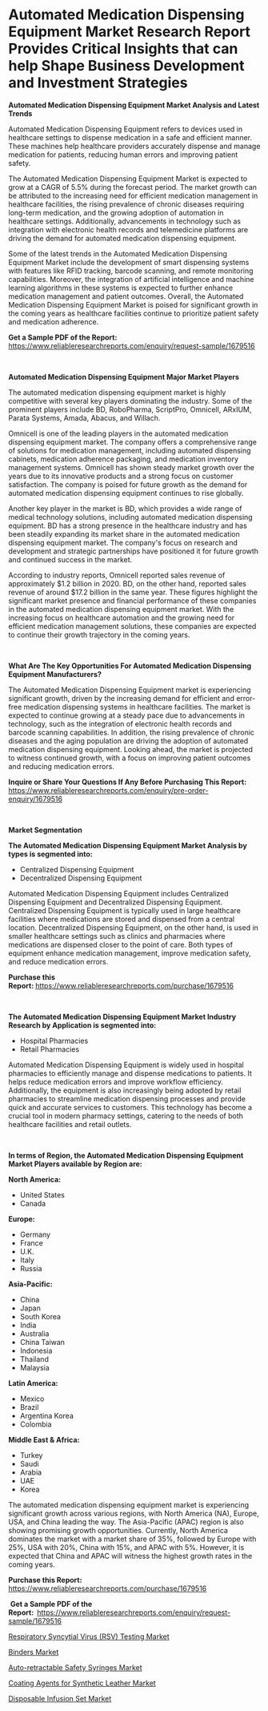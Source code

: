 <p><h1>Automated Medication Dispensing Equipment Market Research Report Provides Critical Insights that can help Shape Business Development and Investment Strategies</h1></p><p><strong>Automated Medication Dispensing Equipment Market Analysis and Latest Trends</strong></p>
<p><p>Automated Medication Dispensing Equipment refers to devices used in healthcare settings to dispense medication in a safe and efficient manner. These machines help healthcare providers accurately dispense and manage medication for patients, reducing human errors and improving patient safety.</p><p>The Automated Medication Dispensing Equipment Market is expected to grow at a CAGR of 5.5% during the forecast period. The market growth can be attributed to the increasing need for efficient medication management in healthcare facilities, the rising prevalence of chronic diseases requiring long-term medication, and the growing adoption of automation in healthcare settings. Additionally, advancements in technology such as integration with electronic health records and telemedicine platforms are driving the demand for automated medication dispensing equipment.</p><p>Some of the latest trends in the Automated Medication Dispensing Equipment Market include the development of smart dispensing systems with features like RFID tracking, barcode scanning, and remote monitoring capabilities. Moreover, the integration of artificial intelligence and machine learning algorithms in these systems is expected to further enhance medication management and patient outcomes. Overall, the Automated Medication Dispensing Equipment Market is poised for significant growth in the coming years as healthcare facilities continue to prioritize patient safety and medication adherence.</p></p>
<p><strong>Get a Sample PDF of the Report:&nbsp;</strong> <a href="https://www.reliableresearchreports.com/enquiry/request-sample/1679516">https://www.reliableresearchreports.com/enquiry/request-sample/1679516</a></p>
<p>&nbsp;</p>
<p><strong>Automated Medication Dispensing Equipment Major Market Players</strong></p>
<p><p>The automated medication dispensing equipment market is highly competitive with several key players dominating the industry. Some of the prominent players include BD, RoboPharma, ScriptPro, Omnicell, ARxIUM, Parata Systems, Amada, Abacus, and Willach.</p><p>Omnicell is one of the leading players in the automated medication dispensing equipment market. The company offers a comprehensive range of solutions for medication management, including automated dispensing cabinets, medication adherence packaging, and medication inventory management systems. Omnicell has shown steady market growth over the years due to its innovative products and a strong focus on customer satisfaction. The company is poised for future growth as the demand for automated medication dispensing equipment continues to rise globally.</p><p>Another key player in the market is BD, which provides a wide range of medical technology solutions, including automated medication dispensing equipment. BD has a strong presence in the healthcare industry and has been steadily expanding its market share in the automated medication dispensing equipment market. The company's focus on research and development and strategic partnerships have positioned it for future growth and continued success in the market.</p><p>According to industry reports, Omnicell reported sales revenue of approximately $1.2 billion in 2020. BD, on the other hand, reported sales revenue of around $17.2 billion in the same year. These figures highlight the significant market presence and financial performance of these companies in the automated medication dispensing equipment market. With the increasing focus on healthcare automation and the growing need for efficient medication management solutions, these companies are expected to continue their growth trajectory in the coming years.</p></p>
<p>&nbsp;</p>
<p><strong>What Are The Key Opportunities For Automated Medication Dispensing Equipment Manufacturers?</strong></p>
<p><p>The Automated Medication Dispensing Equipment market is experiencing significant growth, driven by the increasing demand for efficient and error-free medication dispensing systems in healthcare facilities. The market is expected to continue growing at a steady pace due to advancements in technology, such as the integration of electronic health records and barcode scanning capabilities. In addition, the rising prevalence of chronic diseases and the aging population are driving the adoption of automated medication dispensing equipment. Looking ahead, the market is projected to witness continued growth, with a focus on improving patient outcomes and reducing medication errors.</p></p>
<p><strong>Inquire or Share Your Questions If Any Before Purchasing This Report:</strong> <a href="https://www.reliableresearchreports.com/enquiry/pre-order-enquiry/1679516">https://www.reliableresearchreports.com/enquiry/pre-order-enquiry/1679516</a></p>
<p>&nbsp;</p>
<p><strong>Market Segmentation</strong></p>
<p><strong>The Automated Medication Dispensing Equipment Market Analysis by types is segmented into:</strong></p>
<p><ul><li>Centralized Dispensing Equipment</li><li>Decentralized Dispensing Equipment</li></ul></p>
<p><p>Automated Medication Dispensing Equipment includes Centralized Dispensing Equipment and Decentralized Dispensing Equipment. Centralized Dispensing Equipment is typically used in large healthcare facilities where medications are stored and dispensed from a central location. Decentralized Dispensing Equipment, on the other hand, is used in smaller healthcare settings such as clinics and pharmacies where medications are dispensed closer to the point of care. Both types of equipment enhance medication management, improve medication safety, and reduce medication errors.</p></p>
<p><strong>Purchase this Report:&nbsp;</strong><a href="https://www.reliableresearchreports.com/purchase/1679516">https://www.reliableresearchreports.com/purchase/1679516</a></p>
<p>&nbsp;</p>
<p><strong>The Automated Medication Dispensing Equipment Market Industry Research by Application is segmented into:</strong></p>
<p><ul><li>Hospital Pharmacies</li><li>Retail Pharmacies</li></ul></p>
<p><p>Automated Medication Dispensing Equipment is widely used in hospital pharmacies to efficiently manage and dispense medications to patients. It helps reduce medication errors and improve workflow efficiency. Additionally, the equipment is also increasingly being adopted by retail pharmacies to streamline medication dispensing processes and provide quick and accurate services to customers. This technology has become a crucial tool in modern pharmacy settings, catering to the needs of both healthcare facilities and retail outlets.</p></p>
<p>&nbsp;</p>
<p><strong>In terms of Region, the Automated Medication Dispensing Equipment Market Players available by Region are:</strong></p>
<p>
    <p> <strong> North America: </strong>
        <ul>
            <li>United States</li>
            <li>Canada</li>
        </ul>
        </p> 
    <p> <strong> Europe: </strong>
        <ul>
            <li>Germany</li>
            <li>France</li>
            <li>U.K.</li>
            <li>Italy</li>
            <li>Russia</li>
        </ul>
        </p> 
    <p> <strong> Asia-Pacific: </strong>
        <ul>
            <li>China</li>
            <li>Japan</li>
            <li>South Korea</li>
            <li>India</li>
            <li>Australia</li>
            <li>China Taiwan</li>
            <li>Indonesia</li>
            <li>Thailand</li>
            <li>Malaysia</li>
        </ul>
        </p> 
    <p> <strong> Latin America: </strong>
        <ul>
            <li>Mexico</li>
            <li>Brazil</li>
            <li>Argentina Korea</li>
            <li>Colombia</li>
        </ul>
        </p> 
    <p> <strong> Middle East & Africa: </strong>
        <ul>
            <li>Turkey</li>
            <li>Saudi</li>
            <li>Arabia</li>
            <li>UAE</li>
            <li>Korea</li>
        </ul>
    </p>
    </p>
<p><p>The automated medication dispensing equipment market is experiencing significant growth across various regions, with North America (NA), Europe, USA, and China leading the way. The Asia-Pacific (APAC) region is also showing promising growth opportunities. Currently, North America dominates the market with a market share of 35%, followed by Europe with 25%, USA with 20%, China with 15%, and APAC with 5%. However, it is expected that China and APAC will witness the highest growth rates in the coming years.</p></p>
<p><strong>Purchase this Report: </strong><a href="https://www.reliableresearchreports.com/purchase/1679516">https://www.reliableresearchreports.com/purchase/1679516</a></p>
<p>&nbsp;<strong>Get a Sample PDF of the Report:&nbsp;&nbsp;</strong><a href="https://www.reliableresearchreports.com/enquiry/request-sample/1679516">https://www.reliableresearchreports.com/enquiry/request-sample/1679516</a></p>
<p><strong></strong></p>
<p><p><a href="https://github.com/Chiragrp22/Market-Research-Report-List-3/blob/main/respiratory-syncytial-virus-rsv-testing-market.md">Respiratory Syncytial Virus (RSV) Testing Market</a></p><p><a href="https://issuu.com/reportprime-2/docs/binders-market-size-2030.pptx">Binders Market</a></p><p><a href="https://github.com/lababdou/Market-Research-Report-List-2/blob/main/auto-retractable-safety-syringes-market.md">Auto-retractable Safety Syringes Market</a></p><p><a href="https://issuu.com/reportprime-2/docs/coating-agents-for-synthetic-leather-market-size-2">Coating Agents for Synthetic Leather Market</a></p><p><a href="https://github.com/derrinmiltonellis35gcl/Market-Research-Report-List-1/blob/main/disposable-infusion-set-market.md">Disposable Infusion Set Market</a></p></p>